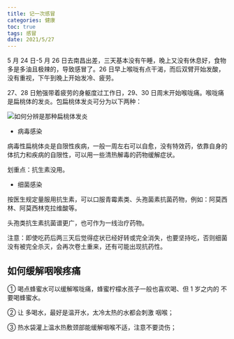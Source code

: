 ```yaml
---
title: 记一次感冒
categories: 健康
toc: true
tags: 感冒
date: 2021/5/27
---
```


5 月 24 日-5 月 26 日去南昌出差，三天基本没有午睡，晚上又没有休息好，食物多是多油且极辣的，导致感冒了。26 日早上喉咙有点干渴，而后双臂开始发酸，没有重视，下午到晚上开始发冷、疲劳。

27、28 日勉强带着疲劳的身躯度过工作日，29、30 日周末开始喉咙痛。喉咙痛是扁桃体的发炎。包扁桃体发炎可分为以下两种：

<!-- more -->

![如何分辨是那种扁桃体发炎](./tonsil.png)

<!-- more -->

- 病毒感染

病毒性扁桃体炎是自限性疾病，一般一周左右可以自愈，没有特效药，依靠自身的体抗力和疾病的自限性，可以用一些清热解毒的药物缓解症状。

划重点：抗生素没用。

- 细菌感染

按医生规定量服用抗生素，可以口服青霉素类、头孢菌素抗菌药物，例如：阿莫西林、阿莫西林克拉维酸等。

头孢类抗生素抗菌谱更广，也可作为一线治疗药物。

注意：即使吃药后两三天后觉得症状已经好转或完全消失，也要坚持吃，否则细菌没有被完全杀灭，会再次卷土重来，还有可能出现抗药性。

## 如何缓解咽喉疼痛

① 喝点蜂蜜水可以缓解喉咙痛，蜂蜜柠檬水孩子一般也喜欢喝、但 1 岁之内的 不要喝蜂蜜水。

② 让 多喝水，最好是温开水，太冷太热的水都会刺激 咽喉；

③ 热水袋灌上温水热敷颈部能缓解咽喉不适，注意不要烫伤；
